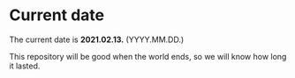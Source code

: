 # Current date

The current date is **2021.02.13.** (YYYY.MM.DD.)

This repository will be good when the world ends, so we will know how long it lasted.